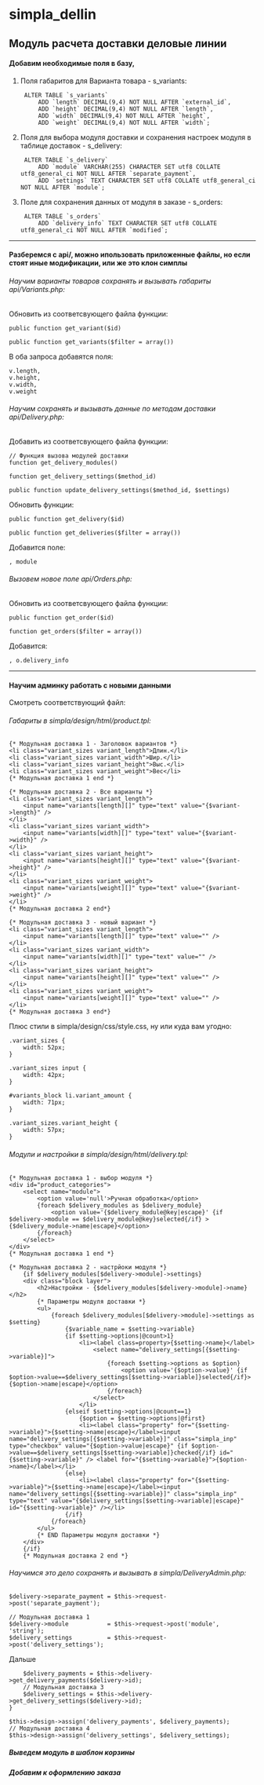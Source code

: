 # simpla_dellin
## Модуль расчета доставки деловые линии


#### Добавим необходимые поля в базу,


1. Поля габаритов для Варианта товара - s_variants:

        ALTER TABLE `s_variants`
            ADD `length` DECIMAL(9,4) NOT NULL AFTER `external_id`,
            ADD `height` DECIMAL(9,4) NOT NULL AFTER `length`,
            ADD `width` DECIMAL(9,4) NOT NULL AFTER `height`,
            ADD `weight` DECIMAL(9,4) NOT NULL AFTER `width`;

2. Поля для выбора модуля доставки и сохранения настроек модуля в таблице доставок - s_delivery:

        ALTER TABLE `s_delivery`
            ADD `module` VARCHAR(255) CHARACTER SET utf8 COLLATE utf8_general_ci NOT NULL AFTER `separate_payment`,
            ADD `settings` TEXT CHARACTER SET utf8 COLLATE utf8_general_ci NOT NULL AFTER `module`;

3. Поле для сохранения данных от модуля в заказе - s_orders:

        ALTER TABLE `s_orders`
            ADD `delivery_info` TEXT CHARACTER SET utf8 COLLATE utf8_general_ci NOT NULL AFTER `modified`;

---

#### Разберемся с api/, можно ипользовать приложенные файлы, но если стоят иные модификации, или же это клон симплы

###### Научим варианты товаров сохранять и вызывать габариты api/Variants.php:

Обновить из соответсвующего файла функции:

    public function get_variant($id)

    public function get_variants($filter = array())

В оба запроса добавятся поля:

    v.length,
    v.height,
    v.width,
    v.weight


###### Научим сохранять и вызывать данные по методам доставки api/Delivery.php:

Добавить из соответсвующего файла функции:

    // Функция вызова модулей доставки
	function get_delivery_modules()

	function get_delivery_settings($method_id)

	public function update_delivery_settings($method_id, $settings)

Обновить функции:

    public function get_delivery($id)

    public function get_deliveries($filter = array())

Добавится поле:

    , module


###### Вызовем новое поле api/Orders.php:

Обновить из соответсвующего файла функции:

    public function get_order($id)

    function get_orders($filter = array())

Добавится:

    , o.delivery_info

---

#### Научим админку работать с новыми данными


Смотреть соответствующий файл:

###### Габариты в simpla/design/html/product.tpl:

    {* Модульная доставка 1 - Заголовок вариантов *}
    <li class="variant_sizes variant_length">Длин.</li>
    <li class="variant_sizes variant_width">Шир.</li>
    <li class="variant_sizes variant_height">Выс.</li>
    <li class="variant_sizes variant_weight">Вес</li>
    {* Модульная доставка 1 end *}

    {* Модульная доставка 2 - Все варианты *}
    <li class="variant_sizes variant_length">
        <input name="variants[length][]" type="text" value="{$variant->length}" />
    </li>
    <li class="variant_sizes variant_width">
        <input name="variants[width][]" type="text" value="{$variant->width}" />
    </li>
    <li class="variant_sizes variant_height">
        <input name="variants[height][]" type="text" value="{$variant->height}" />
    </li>
    <li class="variant_sizes variant_weight">
        <input name="variants[weight][]" type="text" value="{$variant->weight}" />
    </li>
    {* Модульная доставка 2 end*}

    {* Модульная доставка 3 - новый вариант *}
    <li class="variant_sizes variant_length">
        <input name="variants[length][]" type="text" value="" />
    </li>
    <li class="variant_sizes variant_width">
        <input name="variants[width][]" type="text" value="" />
    </li>
    <li class="variant_sizes variant_height">
        <input name="variants[height][]" type="text" value="" />
    </li>
    <li class="variant_sizes variant_weight">
        <input name="variants[weight][]" type="text" value="" />
    </li>
    {* Модульная доставка 3 end*}

Плюс стили в simpla/design/css/style.css, ну или куда вам угодно:

    .variant_sizes {
        width: 52px;
    }

    .variant_sizes input {
        width: 42px;
    }

    #variants_block li.variant_amount {
        width: 71px;
    }

    .variant_sizes.variant_height {
        width: 57px;
    }

###### Модули и настройки в simpla/design/html/delivery.tpl:

    {* Модульная доставка 1 - выбор модуля *}
	<div id="product_categories">
	    <select name="module">
			<option value='null'>Ручная обработка</option>
	        {foreach $delivery_modules as $delivery_module}
    	        <option value='{$delivery_module@key|escape}' {if $delivery->module == $delivery_module@key}selected{/if} >{$delivery_module->name|escape}</option>
			{/foreach}
	    </select>
	</div>
	{* Модульная доставка 1 end *}

    {* Модульная доставка 2 - настрйоки модуля *}
		{if $delivery_modules[$delivery->module]->settings}
		<div class="block layer">
			<h2>Настройки - {$delivery_modules[$delivery->module]->name}</h2>
			{* Параметры модуля доставки *}
			<ul>
			   	{foreach $delivery_modules[$delivery->module]->settings as $setting}
    			    {$variable_name = $setting->variable}
    			    {if $setting->options|@count>1}
        			    <li><label class=property>{$setting->name}</label>
        			        <select name="delivery_settings[{$setting->variable}]">
        			            {foreach $setting->options as $option}
            			            <option value='{$option->value}' {if $option->value==$delivery_settings[$setting->variable]}selected{/if}>{$option->name|escape}</option>
        			            {/foreach}
        			        </select>
        			    </li>
    			    {elseif $setting->options|@count==1}
        			    {$option = $setting->options|@first}
        			    <li><label class="property" for="{$setting->variable}">{$setting->name|escape}</label><input name="delivery_settings[{$setting->variable}]" class="simpla_inp" type="checkbox" value="{$option->value|escape}" {if $option->value==$delivery_settings[$setting->variable]}checked{/if} id="{$setting->variable}" /> <label for="{$setting->variable}">{$option->name}</label></li>
    			    {else}
        			    <li><label class="property" for="{$setting->variable}">{$setting->name|escape}</label><input name="delivery_settings[{$setting->variable}]" class="simpla_inp" type="text" value="{$delivery_settings[$setting->variable]|escape}" id="{$setting->variable}" /></li>
    			    {/if}
			    {/foreach}
			</ul>
			{* END Параметры модуля доставки *}
		</div>
		{/if}
		{* Модульная доставка 2 end *}

###### Научимся это дело сохранять и вызывать в simpla/DeliveryAdmin.php:

    $delivery->separate_payment	= $this->request->post('separate_payment');

    // Модульная доставка 1
    $delivery->module			= $this->request->post('module', 'string');
    $delivery_settings 			= $this->request->post('delivery_settings');

Дальше

        $delivery_payments = $this->delivery->get_delivery_payments($delivery->id);
        // Модульная доставка 3
        $delivery_settings = $this->delivery->get_delivery_settings($delivery->id);
    }

    $this->design->assign('delivery_payments', $delivery_payments);
    // Модульная доставка 4
    $this->design->assign('delivery_settings', $delivery_settings);

##### Выведем модуль в шаблон корзины

##### Добавим к оформлению заказа
